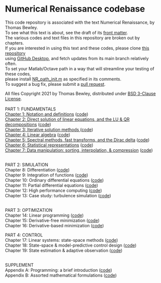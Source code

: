 # Numerical Renaissance codebase
This code repository is associated with the text Numerical Renaissance, by Thomas Bewley.<BR>
To see what this text is about, see the draft of its <a href="http://robotics.ucsd.edu/NR/NR_chap00.pdf">front matter</a>.<BR>
The various codes and text files in this repository are broken out by chapters.<BR>
If you are interested in using this text and these codes, please clone <a href="https://github.com/tbewley/NR">this repository</a><BR>
using <a href="https://desktop.github.com/">GitHub Desktop</a>, and fetch updates from its main branch relatively often.<BR>
To set your Matlab/Octave path in a way that will streamline your testing of these codes,<BR>
please install <a href="https://github.com/tbewley/NR/blob/main/NR_path_init.m">NR_path_init.m</a> as specified in its comments.<BR>
To suggest a bug fix, please submit a <a href="https://docs.github.com/en/github/collaborating-with-issues-and-pull-requests/about-pull-requests">pull request</a>.
  
All files Copyright 2021 by Thomas Bewley, distributed under <a href="https://github.com/tbewley/NR/blob/main/LICENSE">BSD 3-Clause License</a>.<BR><BR>
PART 1: FUNDAMENTALS<BR>
<a href="http://robotics.ucsd.edu/NR/">Chapter 1: Notation and definitions</a>
  (<a href="https://github.com/tbewley/NR/tree/main/chap01">code</a>)<BR>
<a href="http://robotics.ucsd.edu/NR/">Chapter 2: Direct solution of linear equations, and the LU & QR decompositions</a>
  (<a href="https://github.com/tbewley/NR/tree/main/chap02">code</a>)<BR>
<a href="http://robotics.ucsd.edu/NR/">Chapter 3: Iterative solution methods </a>
  (<a href="https://github.com/tbewley/NR/tree/main/chap03">code</a>)<BR>
<a href="http://robotics.ucsd.edu/NR/">Chapter 4: Linear algebra</a>
  (<a href="https://github.com/tbewley/NR/tree/main/chap04">code</a>)<BR>
<a href="http://robotics.ucsd.edu/NR/">Chapter 5: Spectral methods, fast transforms, and the Dirac delta</a>
  (<a href="https://github.com/tbewley/NR/tree/main/chap05">code</a>)<BR>
<a href="http://robotics.ucsd.edu/NR/">Chapter 6: Statistical representations</a>
  (<a href="https://github.com/tbewley/NR/tree/main/chap06">code</a>)<BR>
<a href="http://robotics.ucsd.edu/NR/">Chapter 7: Data manipulation: sorting, interpolation, & compression</a>
  (<a href="https://github.com/tbewley/NR/tree/main/chap07">code</a>)<BR><BR>

PART 2: SIMULATION<BR>
Chapter 8: Differentiation</a>                         (<a href="https://github.com/tbewley/NR/tree/main/chap08">code</a>)<BR>
Chapter 9: Integration of functions</a>                (<a href="https://github.com/tbewley/NR/tree/main/chap09">code</a>)<BR>
Chapter 10: Ordinary differential equations</a>        (<a href="https://github.com/tbewley/NR/tree/main/chap10">code</a>)<BR>
Chapter 11: Partial differential equations</a>         (<a href="https://github.com/tbewley/NR/tree/main/chap11">code</a>)<BR>
Chapter 12: High performance computing</a>             (<a href="https://github.com/tbewley/NR/tree/main/chap12">code</a>)<BR>
Chapter 13: Case study: turbulence simulation</a>      (<a href="https://github.com/tbewley/NR/tree/main/chap13">code</a>)<BR><BR>

PART 3: OPTIMIZATION<BR>
Chapter 14: Linear programming</a>                     (<a href="https://github.com/tbewley/NR/tree/main/chap14">code</a>)<BR>
Chapter 15: Derivative-free minimization</a>           (<a href="https://github.com/tbewley/NR/tree/main/chap15">code</a>)<BR>
Chapter 16: Derivative-based minimization</a>          (<a href="https://github.com/tbewley/NR/tree/main/chap16">code</a>)<BR>

PART 4: CONTROL<BR>
Chapter 17: Linear systems: state-space methods</a>             (<a href="https://github.com/tbewley/NR/tree/main/chap17">code</a>)<BR>
Chapter 18: State-space & model-predictive control design</a>   (<a href="https://github.com/tbewley/NR/tree/main/chap18">code</a>) <BR>
Chapter 19: State estimation & adaptive observation</a>         (<a href="https://github.com/tbewley/NR/tree/main/chap19">code</a>) <BR><BR>

SUPPLEMENT<BR>
Appendix A: Programming: a brief introduction</a>      (<a href="https://github.com/tbewley/NR/tree/main/chapAA">code</a>)<BR>
Appendix B: Assorted mathematical formulations</a>     (<a href="https://github.com/tbewley/NR/tree/main/chapAB">code</a>)<BR>

